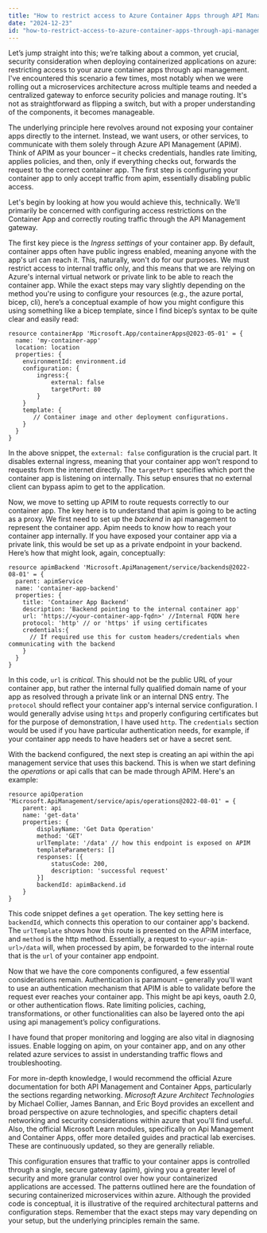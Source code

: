 ```yaml
---
title: "How to restrict access to Azure Container Apps through API Management?"
date: "2024-12-23"
id: "how-to-restrict-access-to-azure-container-apps-through-api-management"
---
```


Let’s jump straight into this; we’re talking about a common, yet crucial, security consideration when deploying containerized applications on azure: restricting access to your azure container apps through api management. I've encountered this scenario a few times, most notably when we were rolling out a microservices architecture across multiple teams and needed a centralized gateway to enforce security policies and manage routing. It's not as straightforward as flipping a switch, but with a proper understanding of the components, it becomes manageable.

The underlying principle here revolves around not exposing your container apps directly to the internet. Instead, we want users, or other services, to communicate with them solely through Azure API Management (APIM). Think of APIM as your bouncer – it checks credentials, handles rate limiting, applies policies, and then, only if everything checks out, forwards the request to the correct container app. The first step is configuring your container app to only accept traffic from apim, essentially disabling public access.

Let's begin by looking at how you would achieve this, technically. We’ll primarily be concerned with configuring access restrictions on the Container App and correctly routing traffic through the API Management gateway.

The first key piece is the *Ingress settings* of your container app. By default, container apps often have public ingress enabled, meaning anyone with the app's url can reach it. This, naturally, won't do for our purposes. We must restrict access to internal traffic only, and this means that we are relying on Azure's internal virtual network or private link to be able to reach the container app. While the exact steps may vary slightly depending on the method you're using to configure your resources (e.g., the azure portal, bicep, cli), here’s a conceptual example of how you might configure this using something like a bicep template, since I find bicep’s syntax to be quite clear and easily read:

```bicep
resource containerApp 'Microsoft.App/containerApps@2023-05-01' = {
  name: 'my-container-app'
  location: location
  properties: {
    environmentId: environment.id
    configuration: {
        ingress:{
            external: false
            targetPort: 80
        }
    }
    template: {
       // Container image and other deployment configurations.
    }
  }
}
```

In the above snippet, the `external: false` configuration is the crucial part. It disables external ingress, meaning that your container app won’t respond to requests from the internet directly. The `targetPort` specifies which port the container app is listening on internally. This setup ensures that no external client can bypass apim to get to the application.

Now, we move to setting up APIM to route requests correctly to our container app. The key here is to understand that apim is going to be acting as a proxy. We first need to set up the *backend* in api management to represent the container app. Apim needs to know how to reach your container app internally. If you have exposed your container app via a private link, this would be set up as a private endpoint in your backend. Here’s how that might look, again, conceptually:

```bicep
resource apimBackend 'Microsoft.ApiManagement/service/backends@2022-08-01' = {
  parent: apimService
  name: 'container-app-backend'
  properties: {
    title: 'Container App Backend'
    description: 'Backend pointing to the internal container app'
    url: 'https://<your-container-app-fqdn>' //Internal FQDN here
    protocol: 'http' // or 'https' if using certificates
    credentials:{
      // If required use this for custom headers/credentials when communicating with the backend
    }
  }
}
```

In this code, `url` is *critical*. This should not be the public URL of your container app, but rather the internal fully qualified domain name of your app as resolved through a private link or an internal DNS entry. The `protocol` should reflect your container app's internal service configuration. I would generally advise using `https` and properly configuring certificates but for the purpose of demonstration, I have used `http`. The `credentials` section would be used if you have particular authentication needs, for example, if your container app needs to have headers set or have a secret sent.

With the backend configured, the next step is creating an api within the api management service that uses this backend. This is when we start defining the *operations* or api calls that can be made through APIM. Here's an example:

```bicep
resource apiOperation 'Microsoft.ApiManagement/service/apis/operations@2022-08-01' = {
    parent: api
    name: 'get-data'
    properties: {
        displayName: 'Get Data Operation'
        method: 'GET'
        urlTemplate: '/data' // how this endpoint is exposed on APIM
        templateParameters: []
        responses: [{
            statusCode: 200,
            description: 'successful request'
        }]
        backendId: apimBackend.id
    }
}
```

This code snippet defines a `get` operation. The key setting here is `backendId`, which connects this operation to our container app's backend. The `urlTemplate` shows how this route is presented on the APIM interface, and `method` is the http method. Essentially, a request to `<your-apim-url>/data` will, when processed by apim, be forwarded to the internal route that is the `url` of your container app endpoint.

Now that we have the core components configured, a few essential considerations remain. Authentication is paramount – generally you'll want to use an authentication mechanism that APIM is able to validate before the request ever reaches your container app. This might be api keys, oauth 2.0, or other authentication flows. Rate limiting policies, caching, transformations, or other functionalities can also be layered onto the api using api management’s policy configurations.

I have found that proper monitoring and logging are also vital in diagnosing issues. Enable logging on apim, on your container app, and on any other related azure services to assist in understanding traffic flows and troubleshooting.

For more in-depth knowledge, I would recommend the official Azure documentation for both API Management and Container Apps, particularly the sections regarding networking. *Microsoft Azure Architect Technologies* by Michael Collier, James Bannan, and Eric Boyd provides an excellent and broad perspective on azure technologies, and specific chapters detail networking and security considerations within azure that you'll find useful. Also, the official Microsoft Learn modules, specifically on Api Management and Container Apps, offer more detailed guides and practical lab exercises. These are continuously updated, so they are generally reliable.

This configuration ensures that traffic to your container apps is controlled through a single, secure gateway (apim), giving you a greater level of security and more granular control over how your containerized applications are accessed. The patterns outlined here are the foundation of securing containerized microservices within azure. Although the provided code is conceptual, it is illustrative of the required architectural patterns and configuration steps. Remember that the exact steps may vary depending on your setup, but the underlying principles remain the same.
